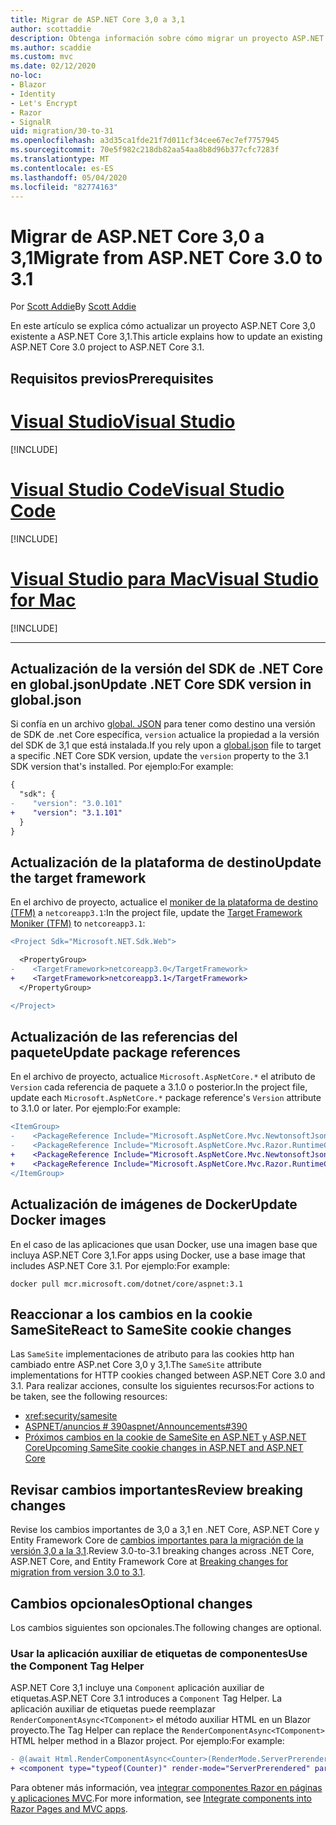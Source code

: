 ```yaml
---
title: Migrar de ASP.NET Core 3,0 a 3,1
author: scottaddie
description: Obtenga información sobre cómo migrar un proyecto ASP.NET Core 3,0 a ASP.NET Core 3,1.
ms.author: scaddie
ms.custom: mvc
ms.date: 02/12/2020
no-loc:
- Blazor
- Identity
- Let's Encrypt
- Razor
- SignalR
uid: migration/30-to-31
ms.openlocfilehash: a3d35ca1fde21f7d011cf34cee67ec7ef7757945
ms.sourcegitcommit: 70e5f982c218db82aa54aa8b8d96b377cfc7283f
ms.translationtype: MT
ms.contentlocale: es-ES
ms.lasthandoff: 05/04/2020
ms.locfileid: "82774163"
---
```

# <a name="migrate-from-aspnet-core-30-to-31"></a><span data-ttu-id="d6790-103">Migrar de ASP.NET Core 3,0 a 3,1</span><span class="sxs-lookup"><span data-stu-id="d6790-103">Migrate from ASP.NET Core 3.0 to 3.1</span></span>

<span data-ttu-id="d6790-104">Por [Scott Addie](https://github.com/scottaddie)</span><span class="sxs-lookup"><span data-stu-id="d6790-104">By [Scott Addie](https://github.com/scottaddie)</span></span>

<span data-ttu-id="d6790-105">En este artículo se explica cómo actualizar un proyecto ASP.NET Core 3,0 existente a ASP.NET Core 3,1.</span><span class="sxs-lookup"><span data-stu-id="d6790-105">This article explains how to update an existing ASP.NET Core 3.0 project to ASP.NET Core 3.1.</span></span>

## <a name="prerequisites"></a><span data-ttu-id="d6790-106">Requisitos previos</span><span class="sxs-lookup"><span data-stu-id="d6790-106">Prerequisites</span></span>

# <a name="visual-studio"></a>[<span data-ttu-id="d6790-107">Visual Studio</span><span class="sxs-lookup"><span data-stu-id="d6790-107">Visual Studio</span></span>](#tab/visual-studio)

[!INCLUDE[](~/includes/net-core-prereqs-vs-3.1.md)]

# <a name="visual-studio-code"></a>[<span data-ttu-id="d6790-108">Visual Studio Code</span><span class="sxs-lookup"><span data-stu-id="d6790-108">Visual Studio Code</span></span>](#tab/visual-studio-code)

[!INCLUDE[](~/includes/net-core-prereqs-vsc-3.1.md)]

# <a name="visual-studio-for-mac"></a>[<span data-ttu-id="d6790-109">Visual Studio para Mac</span><span class="sxs-lookup"><span data-stu-id="d6790-109">Visual Studio for Mac</span></span>](#tab/visual-studio-mac)

[!INCLUDE[](~/includes/net-core-prereqs-mac-3.1.md)]

---

## <a name="update-net-core-sdk-version-in-globaljson"></a><span data-ttu-id="d6790-110">Actualización de la versión del SDK de .NET Core en global.json</span><span class="sxs-lookup"><span data-stu-id="d6790-110">Update .NET Core SDK version in global.json</span></span>

<span data-ttu-id="d6790-111">Si confía en un archivo [global. JSON](/dotnet/core/tools/global-json) para tener como destino una versión de SDK de .net Core específica, `version` actualice la propiedad a la versión del SDK de 3,1 que está instalada.</span><span class="sxs-lookup"><span data-stu-id="d6790-111">If you rely upon a [global.json](/dotnet/core/tools/global-json) file to target a specific .NET Core SDK version, update the `version` property to the 3.1 SDK version that's installed.</span></span> <span data-ttu-id="d6790-112">Por ejemplo:</span><span class="sxs-lookup"><span data-stu-id="d6790-112">For example:</span></span>

```diff
{
  "sdk": {
-    "version": "3.0.101"
+    "version": "3.1.101"
  }
}
```

## <a name="update-the-target-framework"></a><span data-ttu-id="d6790-113">Actualización de la plataforma de destino</span><span class="sxs-lookup"><span data-stu-id="d6790-113">Update the target framework</span></span>

<span data-ttu-id="d6790-114">En el archivo de proyecto, actualice el [moniker de la plataforma de destino (TFM)](/dotnet/standard/frameworks) a `netcoreapp3.1`:</span><span class="sxs-lookup"><span data-stu-id="d6790-114">In the project file, update the [Target Framework Moniker (TFM)](/dotnet/standard/frameworks) to `netcoreapp3.1`:</span></span>

```diff
<Project Sdk="Microsoft.NET.Sdk.Web">

  <PropertyGroup>
-    <TargetFramework>netcoreapp3.0</TargetFramework>
+    <TargetFramework>netcoreapp3.1</TargetFramework>
  </PropertyGroup>

</Project>
```

## <a name="update-package-references"></a><span data-ttu-id="d6790-115">Actualización de las referencias del paquete</span><span class="sxs-lookup"><span data-stu-id="d6790-115">Update package references</span></span>

<span data-ttu-id="d6790-116">En el archivo de proyecto, actualice `Microsoft.AspNetCore.*` el atributo de `Version` cada referencia de paquete a 3.1.0 o posterior.</span><span class="sxs-lookup"><span data-stu-id="d6790-116">In the project file, update each `Microsoft.AspNetCore.*` package reference's `Version` attribute to 3.1.0 or later.</span></span> <span data-ttu-id="d6790-117">Por ejemplo:</span><span class="sxs-lookup"><span data-stu-id="d6790-117">For example:</span></span>

```diff
<ItemGroup>
-    <PackageReference Include="Microsoft.AspNetCore.Mvc.NewtonsoftJson" Version="3.0.0" />
-    <PackageReference Include="Microsoft.AspNetCore.Mvc.Razor.RuntimeCompilation" Version="3.0.0" Condition="'$(Configuration)' == 'Debug'" />
+    <PackageReference Include="Microsoft.AspNetCore.Mvc.NewtonsoftJson" Version="3.1.1" />
+    <PackageReference Include="Microsoft.AspNetCore.Mvc.Razor.RuntimeCompilation" Version="3.1.1" Condition="'$(Configuration)' == 'Debug'" />
</ItemGroup>
```

## <a name="update-docker-images"></a><span data-ttu-id="d6790-118">Actualización de imágenes de Docker</span><span class="sxs-lookup"><span data-stu-id="d6790-118">Update Docker images</span></span>

<span data-ttu-id="d6790-119">En el caso de las aplicaciones que usan Docker, use una imagen base que incluya ASP.NET Core 3,1.</span><span class="sxs-lookup"><span data-stu-id="d6790-119">For apps using Docker, use a base image that includes ASP.NET Core 3.1.</span></span> <span data-ttu-id="d6790-120">Por ejemplo:</span><span class="sxs-lookup"><span data-stu-id="d6790-120">For example:</span></span>

```console
docker pull mcr.microsoft.com/dotnet/core/aspnet:3.1
```

## <a name="react-to-samesite-cookie-changes"></a><span data-ttu-id="d6790-121">Reaccionar a los cambios en la cookie SameSite</span><span class="sxs-lookup"><span data-stu-id="d6790-121">React to SameSite cookie changes</span></span>

<span data-ttu-id="d6790-122">Las `SameSite` implementaciones de atributo para las cookies http han cambiado entre ASP.net Core 3,0 y 3,1.</span><span class="sxs-lookup"><span data-stu-id="d6790-122">The `SameSite` attribute implementations for HTTP cookies changed between ASP.NET Core 3.0 and 3.1.</span></span> <span data-ttu-id="d6790-123">Para realizar acciones, consulte los siguientes recursos:</span><span class="sxs-lookup"><span data-stu-id="d6790-123">For actions to be taken, see the following resources:</span></span>

* <xref:security/samesite>
* [<span data-ttu-id="d6790-124">ASPNET/anuncios # 390</span><span class="sxs-lookup"><span data-stu-id="d6790-124">aspnet/Announcements#390</span></span>](https://github.com/aspnet/Announcements/issues/390)
* [<span data-ttu-id="d6790-125">Próximos cambios en la cookie de SameSite en ASP.NET y ASP.NET Core</span><span class="sxs-lookup"><span data-stu-id="d6790-125">Upcoming SameSite cookie changes in ASP.NET and ASP.NET Core</span></span>](https://devblogs.microsoft.com/aspnet/upcoming-samesite-cookie-changes-in-asp-net-and-asp-net-core/)

## <a name="review-breaking-changes"></a><span data-ttu-id="d6790-126">Revisar cambios importantes</span><span class="sxs-lookup"><span data-stu-id="d6790-126">Review breaking changes</span></span>

<span data-ttu-id="d6790-127">Revise los cambios importantes de 3,0 a 3,1 en .NET Core, ASP.NET Core y Entity Framework Core de [cambios importantes para la migración de la versión 3,0 a la 3,1](/dotnet/core/compatibility/3.0-3.1).</span><span class="sxs-lookup"><span data-stu-id="d6790-127">Review 3.0-to-3.1 breaking changes across .NET Core, ASP.NET Core, and Entity Framework Core at [Breaking changes for migration from version 3.0 to 3.1](/dotnet/core/compatibility/3.0-3.1).</span></span>

## <a name="optional-changes"></a><span data-ttu-id="d6790-128">Cambios opcionales</span><span class="sxs-lookup"><span data-stu-id="d6790-128">Optional changes</span></span>

<span data-ttu-id="d6790-129">Los cambios siguientes son opcionales.</span><span class="sxs-lookup"><span data-stu-id="d6790-129">The following changes are optional.</span></span>

### <a name="use-the-component-tag-helper"></a><span data-ttu-id="d6790-130">Usar la aplicación auxiliar de etiquetas de componentes</span><span class="sxs-lookup"><span data-stu-id="d6790-130">Use the Component Tag Helper</span></span>

<span data-ttu-id="d6790-131">ASP.NET Core 3,1 incluye una `Component` aplicación auxiliar de etiquetas.</span><span class="sxs-lookup"><span data-stu-id="d6790-131">ASP.NET Core 3.1 introduces a `Component` Tag Helper.</span></span> <span data-ttu-id="d6790-132">La aplicación auxiliar de etiquetas puede reemplazar `RenderComponentAsync<TComponent>` el método auxiliar HTML en un Blazor proyecto.</span><span class="sxs-lookup"><span data-stu-id="d6790-132">The Tag Helper can replace the `RenderComponentAsync<TComponent>` HTML helper method in a Blazor project.</span></span> <span data-ttu-id="d6790-133">Por ejemplo:</span><span class="sxs-lookup"><span data-stu-id="d6790-133">For example:</span></span>

```diff
- @(await Html.RenderComponentAsync<Counter>(RenderMode.ServerPrerendered, new { IncrementAmount = 10 }))
+ <component type="typeof(Counter)" render-mode="ServerPrerendered" param-IncrementAmount="10" />
```

<span data-ttu-id="d6790-134">Para obtener más información, vea [integrar componentes Razor en páginas y aplicaciones MVC](/aspnet/core/blazor/integrate-components?view=aspnetcore-3.1).</span><span class="sxs-lookup"><span data-stu-id="d6790-134">For more information, see [Integrate components into Razor Pages and MVC apps](/aspnet/core/blazor/integrate-components?view=aspnetcore-3.1).</span></span>

